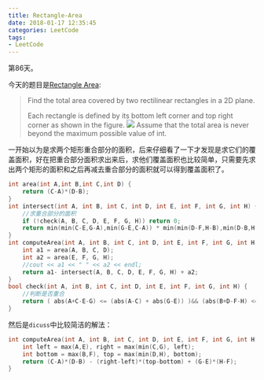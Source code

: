 ```yaml
---
title: Rectangle-Area
date: 2018-01-17 12:35:45
categories: LeetCode
tags:
- LeetCode
---
```


第86天。

今天的题目是[Rectangle Area](https://leetcode.com/problems/rectangle-area/description/):

> Find the total area covered by two rectilinear rectangles in a 2D plane.
>
> Each rectangle is defined by its bottom left corner and top right corner as shown in the figure.
![](https://leetcode.com/static/images/problemset/rectangle_area.png)
> Assume that the total area is never beyond the maximum possible value of int.

一开始以为是求两个矩形重合部分的面积，后来仔细看了一下才发现是求它们的覆盖面积，好在把重合部分面积求出来后，求他们覆盖面积也比较简单，只需要先求出两个矩形的面积和之后再减去重合部分的面积就可以得到覆盖面积了。

```c++
int area(int A,int B,int C,int D) {
    return (C-A)*(D-B);
}
int intersect(int A, int B, int C, int D, int E, int F, int G, int H) {
    //求重合部分的面积
    if (!check(A, B, C, D, E, F, G, H)) return 0;
    return min(min(C-E,G-A),min(G-E,C-A)) * min(min(D-F,H-B),min(D-B,H-F));
}
int computeArea(int A, int B, int C, int D, int E, int F, int G, int H) {
    int a1 = area(A, B, C, D);
    int a2 = area(E, F, G, H);
    //cout << a1 << " " << a2 << endl;
    return a1- intersect(A, B, C, D, E, F, G, H) + a2;
}
bool check(int A, int B, int C, int D, int E, int F, int G, int H) {
    //判断是否重合
    return ( abs(A+C-E-G) <= (abs(A-C) + abs(G-E)) )&& (abs(B+D-F-H) <= (abs(D-B) + abs(H-F))); 
}
```

然后是`dicuss`中比较简洁的解法：

```c++
int computeArea(int A, int B, int C, int D, int E, int F, int G, int H) {
    int left = max(A,E), right = max(min(C,G), left);
    int bottom = max(B,F), top = max(min(D,H), bottom);
    return (C-A)*(D-B) - (right-left)*(top-bottom) + (G-E)*(H-F);
}
```

